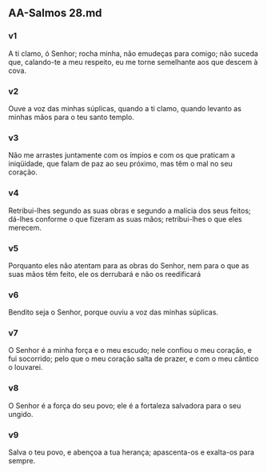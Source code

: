 ## AA-Salmos 28.md
### v1
 A ti clamo, ó Senhor; rocha minha, não emudeças para comigo; não suceda que, calando-te a meu respeito, eu me torne semelhante aos que descem à cova.
### v2
 Ouve a voz das minhas súplicas, quando a ti clamo, quando levanto as minhas mãos para o teu santo templo.
### v3
 Não me arrastes juntamente com os ímpios e com os que praticam a iniqüidade, que falam de paz ao seu próximo, mas têm o mal no seu coração.
### v4
 Retribui-lhes segundo as suas obras e segundo a malícia dos seus feitos; dá-lhes conforme o que fizeram as suas mãos; retribui-lhes o que eles merecem.
### v5
 Porquanto eles não atentam para as obras do Senhor, nem para o que as suas mãos têm feito, ele os derrubará e não os reedificará
### v6
 Bendito seja o Senhor, porque ouviu a voz das minhas súplicas.
### v7
 O Senhor é a minha força e o meu escudo; nele confiou o meu coração, e fui socorrido; pelo que o meu coração salta de prazer, e com o meu cântico o louvarei.
### v8
 O Senhor é a força do seu povo; ele é a fortaleza salvadora para o seu ungido.
### v9
 Salva o teu povo, e abençoa a tua herança; apascenta-os e exalta-os para sempre.
